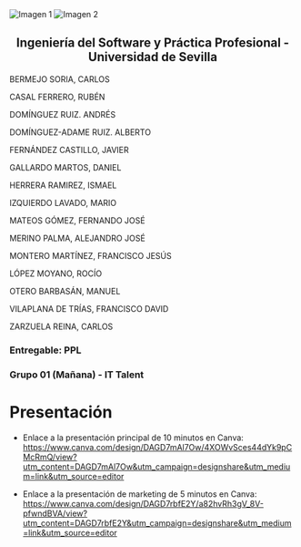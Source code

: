 <div style={{ display: 'flex' }}>
  <img src="/img/TalentLOGO.png" alt="Imagen 1" style={{ width: '50%', height: 'auto' }} />
  <img src="/img/USLOGO.png" alt="Imagen 2" style={{ width: '30%', height: '30%' }} />
</div>

## <center>Ingeniería del Software y Práctica Profesional - Universidad de Sevilla</center>

BERMEJO SORIA, CARLOS

CASAL FERRERO, RUBÉN

DOMÍNGUEZ RUIZ. ANDRÉS

DOMÍNGUEZ-ADAME RUIZ. ALBERTO

FERNÁNDEZ CASTILLO, JAVIER

GALLARDO MARTOS, DANIEL

HERRERA RAMIREZ, ISMAEL

IZQUIERDO LAVADO, MARIO

MATEOS GÓMEZ, FERNANDO JOSÉ

MERINO PALMA, ALEJANDRO JOSÉ

MONTERO MARTÍNEZ, FRANCISCO JESÚS

LÓPEZ MOYANO, ROCÍO

OTERO BARBASÁN, MANUEL

VILAPLANA DE TRÍAS, FRANCISCO DAVID

ZARZUELA REINA, CARLOS



### Entregable: PPL
### Grupo 01 (Mañana) - IT Talent

# Presentación

- Enlace a la presentación principal de 10 minutos en Canva: https://www.canva.com/design/DAGD7mAl7Ow/4XOWvSces44dYk9pCMcRmQ/view?utm_content=DAGD7mAl7Ow&utm_campaign=designshare&utm_medium=link&utm_source=editor

- Enlace a la presentación de marketing de 5 minutos en Canva: https://www.canva.com/design/DAGD7rbfE2Y/a82hvRh3gV_8V-pfwndBVA/view?utm_content=DAGD7rbfE2Y&utm_campaign=designshare&utm_medium=link&utm_source=editor


